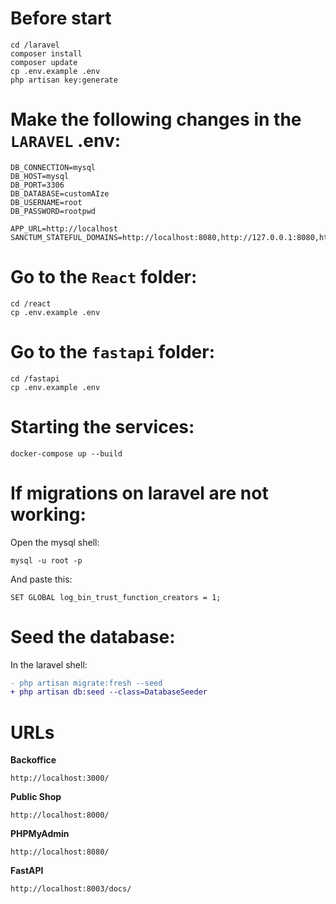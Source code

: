 # Before start
```
cd /laravel
composer install
composer update
cp .env.example .env
php artisan key:generate
```

# Make the following changes in the `LARAVEL` .env:
```
DB_CONNECTION=mysql
DB_HOST=mysql
DB_PORT=3306
DB_DATABASE=customAIze
DB_USERNAME=root
DB_PASSWORD=rootpwd

APP_URL=http://localhost
SANCTUM_STATEFUL_DOMAINS=http://localhost:8080,http://127.0.0.1:8080,http://localhost:3000,http://127.0.0.1:3000
```

# Go to the `React` folder:
```
cd /react
cp .env.example .env
```

# Go to the `fastapi` folder:
```
cd /fastapi
cp .env.example .env
```

# Starting the services:
```
docker-compose up --build
```

# If migrations on laravel are not working:
Open the mysql shell:
```
mysql -u root -p
```
And paste this:
```
SET GLOBAL log_bin_trust_function_creators = 1;
```

# Seed the database:
In the laravel shell:
```diff
- php artisan migrate:fresh --seed
+ php artisan db:seed --class=DatabaseSeeder
```

# URLs

**Backoffice**
```
http://localhost:3000/
```
**Public Shop**
```
http://localhost:8000/
```
**PHPMyAdmin**
```
http://localhost:8080/
```
**FastAPI**
```
http://localhost:8003/docs/
```
